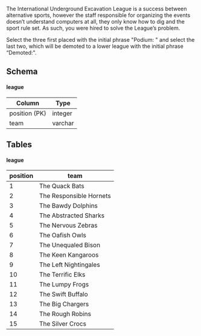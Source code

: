 The International Underground Excavation League is a success between alternative sports, however the staff responsible for organizing the events doesn’t understand computers at all, they only know how to dig and the sport rule set. As such, you were hired to solve the League’s problem.

Select the three first placed with the initial phrase "Podium: " and select the last two, which will be demoted to a lower league with the initial phrase “Demoted:".

## Schema
#### league
| Column | Type |
|--------|------|
| position (PK) | integer |
| team | varchar |
 
## Tables
#### league
| position | team |
|----------|------|
| 1 | The Quack Bats |
| 2 | The Responsible Hornets |
| 3 | The Bawdy Dolphins |
| 4 | The Abstracted Sharks |
| 5 | The Nervous Zebras |
| 6 | The Oafish Owls |
| 7 | The Unequaled Bison |
| 8 | The Keen Kangaroos |
| 9 | The Left Nightingales |
| 10 | The Terrific Elks |
| 11 | The Lumpy Frogs |
| 12 | The Swift Buffalo |
| 13 | The Big Chargers |
| 14 | The Rough Robins |
| 15 | The Silver Crocs |